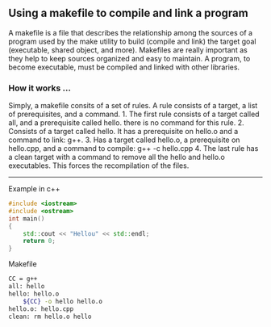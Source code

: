 ## Using a makefile to compile and link a program 

A makefile is a file that describes the relationship among the sources of a program 
used by the make utility to build (compile and link) the target goal (executable, 
shared object, and more). Makefiles are really important as they help to keep
sources organized and easy to maintain. A program, to become executable, must be 
compiled and linked with other libraries. 

### How it works ... 
Simply, a makefile consits of a set of rules. A rule consists of a target, a list 
of prerequisites, and a command.
    1. The first rule consists of a target called all, and a prerequisite called hello.
there is no command for this rule.
    2. Consists of a target called hello. It has a prerequisite on hello.o and 
a command to link: g++.
    3. Has a target called hello.o, a prerequisite on hello.cpp, and a command to compile: 
g++ -c hello.cpp
    4. The last rule has a clean target with a command to remove all the hello and 
hello.o executables. This forces the recompilation of the files.

---
Example in c++
```cpp
#include <iostream>
#include <ostream>
int main()
{
    std::cout << "Hellou" << std::endl;
    return 0;
}
```
Makefile
```sh
CC = g++
all: hello
hello: hello.o
    ${CC} -o hello hello.o
hello.o: hello.cpp
clean: rm hello.o hello
```


